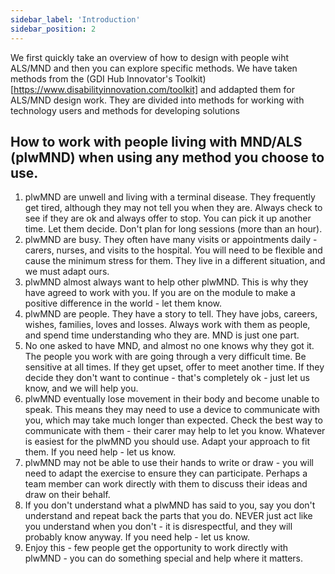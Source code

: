 ```yaml
---
sidebar_label: 'Introduction'
sidebar_position: 2
---
```

We first quickly take an overview of how to design with people wiht ALS/MND and then you can explore specific methods. We have taken methods from the (GDI Hub Innovator's Toolkit) [https://www.disabilityinnovation.com/toolkit] and addapted them for ALS/MND design work. They are divided into methods for working with technology users and methods for developing solutions
## How to work with people living with MND/ALS (plwMND) when using any method you choose to use.
1. plwMND are unwell and living with a terminal disease. They frequently get tired, although they may not tell you when they are. Always check to see if they are ok and always offer to stop. You can pick it up another time. Let them decide. Don't plan for long sessions (more than an hour).
2. plwMND are busy. They often have many visits or appointments daily - carers, nurses, and visits to the hospital. You will need to be flexible and cause the minimum stress for them. They live in a different situation, and we must adapt ours.
3. plwMND almost always want to help other plwMND. This is why they have agreed to work with you. If you are on the module to make a positive difference in the world - let them know. 
4. plwMND are people. They have a story to tell. They have jobs, careers, wishes, families, loves and losses. Always work with them as people, and spend time understanding who they are. MND is just one part.
5. No one asked to have MND, and almost no one knows why they got it. The people you work with are going through a very difficult time. Be sensitive at all times. If they get upset, offer to meet another time. If they decide they don't want to continue - that's completely ok - just let us know, and we will help you.  
6. plwMND eventually lose movement in their body and become unable to speak. This means they may need to use a device to communicate with you, which may take much longer than expected. Check the best way to communicate with them - their carer may help to let you know. Whatever 
is easiest for the plwMND you should use. Adapt your approach to fit them. If you need help - let us know.
7. plwMND may not be able to use their hands to write or draw - you will need to adapt the exercise to ensure they can participate. Perhaps a team member can work directly with them to discuss their ideas and draw on their behalf.
8. If you don't understand what a plwMND has said to you, say you don't understand and repeat back the parts that you do. NEVER just act like you understand when you don't - it is disrespectful, and they will probably know anyway. If you need help - let us know.
9. Enjoy this - few people get the opportunity to work directly with plwMND - you can do something special and help where it matters.

